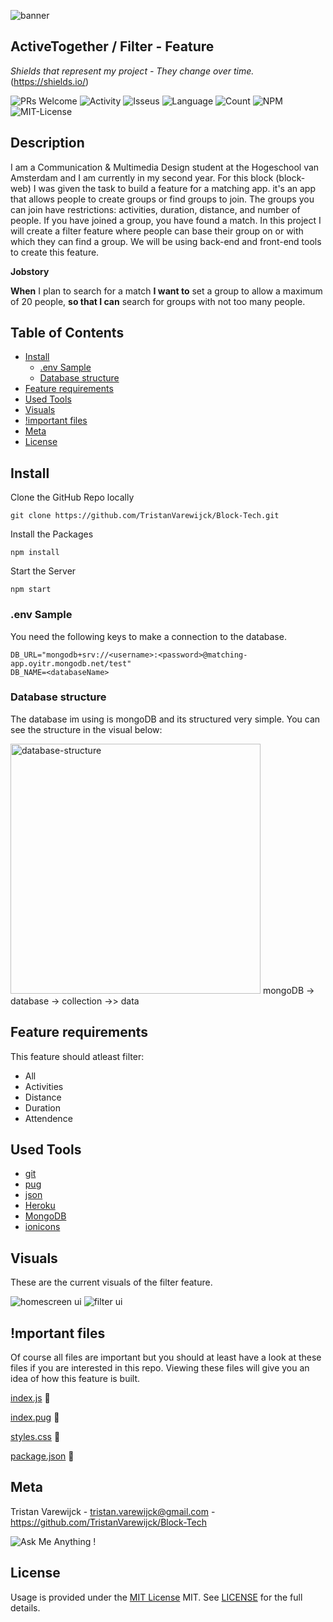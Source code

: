 ![banner](https://github.com/TristanVarewijck/Block-Tech/blob/master/images/Banner%20GitHub%20READ.ME.png)

## ActiveTogether / Filter - Feature

_Shields that represent my project - They change over time._ (https://shields.io/)

![PRs Welcome](https://img.shields.io/badge/PRs-welcome-brightgreen.svg?style=flat-square) ![Activity](https://img.shields.io/github/last-commit/TristanVarewijck/Block-Tech) ![Isseus](https://img.shields.io/github/issues/TristanVarewijck/Block-Tech) ![Language](https://img.shields.io/github/languages/top/TristanVarewijck/Block-Tech) ![Count](https://img.shields.io/github/languages/count/TristanVarewijck/Block-Tech?color=#a55eea) ![NPM](https://img.shields.io/npm/v/npm) ![MIT-License](https://img.shields.io/apm/l/vim-mode)

## Description

I am a Communication & Multimedia Design student at the Hogeschool van Amsterdam and I am currently in my second year.
For this block (block-web) I was given the task to build a feature for a matching app. it's an app that allows people to create groups or find groups to join.
The groups you can join have restrictions: activities, duration, distance, and number of people. If you have joined a group, you have found a match. In this project I will create a filter feature where people can base their group on or with which they can find a group. We will be using back-end and front-end tools to create this feature.

**Jobstory**

**When** I plan to search for a match **I want to** set a group to allow a maximum of 20 people, **so that I can** search for groups with not too many people.

## Table of Contents

- [Install](#install)
  - [.env Sample](#env-sample)
  - [Database structure](#database-structure)
- [Feature requirements](#feature-requirements)
- [Used Tools](#used-tools)
- [Visuals](#visuals)
- [!important files](#mportant-files)
- [Meta](#meta)
- [License](#license)

## Install

Clone the GitHub Repo locally
```
git clone https://github.com/TristanVarewijck/Block-Tech.git
```
Install the Packages
```
npm install
```
Start the Server
```
npm start
```

### .env Sample
You need the following keys to make a connection to the database.

````
DB_URL="mongodb+srv://<username>:<password>@matching-app.oyitr.mongodb.net/test"
DB_NAME=<databaseName>
````
### Database structure 
The database im using is mongoDB and its structured very simple. You can see the structure in the visual below:

<img src="https://github.com/TristanVarewijck/Block-Tech/blob/master/images/Database-structure.png" alt="database-structure" width="400">
mongoDB -> database -> collection ->> data 

## Feature requirements

This feature should atleast filter:

- All
- Activities
- Distance
- Duration
- Attendence

## Used Tools

- [git](https://git-scm.com/)
- [pug](https://pugjs.org/api/getting-started.html)
- [json](https://www.json.org/json-en.html)
- [Heroku](https://www.heroku.com/)
- [MongoDB](https://www.mongodb.com/)
- [ionicons](https://ionicons.com/)

## Visuals

These are the current visuals of the filter feature.

![homescreen ui](https://github.com/TristanVarewijck/Block-Tech/blob/master/images/design-homepage.png)
![filter ui](https://github.com/TristanVarewijck/Block-Tech/blob/master/images/design-filter.png)

## !mportant files

Of course all files are important but you should at least have a look at these files if you are interested in this repo.
Viewing these files will give you an idea of how this feature is built.

[index.js](https://github.com/TristanVarewijck/Block-Tech/blob/master/index.js) :page_facing_up:

[index.pug](https://github.com/TristanVarewijck/Block-Tech/blob/master/views/index.pug) :page_facing_up:

[styles.css](https://github.com/TristanVarewijck/Block-Tech/blob/master/public/css/style.css) :page_facing_up:

[package.json](https://github.com/TristanVarewijck/Block-Tech/blob/master/package.json) :page_facing_up:

## Meta

Tristan Varewijck - tristan.varewijck@gmail.com - https://github.com/TristanVarewijck/Block-Tech

![Ask Me Anything !](https://img.shields.io/badge/Ask%20me-anything-1abc9c.svg)

## License

Usage is provided under the [MIT License](https://github.com/git/git-scm.com/blob/master/MIT-LICENSE.txt) MIT. See [LICENSE](https://github.com/TristanVarewijck/Block-Tech/blob/master/LICENSE) for the full details.